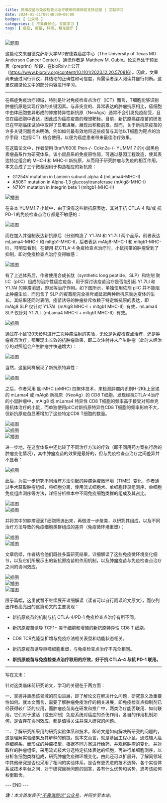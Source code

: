 ```yaml
---
title: 肿瘤疫苗与免疫检查点治疗联用的临床前支持证据 | 文献学习
date: 2024-01-31T09:48:00+08:00
badges: [ 公众号 ]
categories: [ 不靠谱颜论, 文献学习 ]
tags: [ 癌症, 疫苗, 科研, 精准医疗 ]
---
```


<div class="p-3 text-center">
  <img class="img-fluid" src="/images/2024/0131/01.png" alt="题图" style="max-width:640px">
</div>

这篇论文来自德克萨斯大学MD安德森癌症中心（The University of Texas MD Anderson Cancer Center），通讯作者是 Matthew M. Gubin。论文尚处于预发表（preprint）阶段，在bioRxiv上公开（<https://www.biorxiv.org/content/10.1101/2023.12.20.570816>）。因此，文章尚未通过同行评议，其结论的正确性和可信度，尚需读者深入阅读并自行判断。这里仅摘录论文中的部分内容进行学习。


-----

在癌症免疫治疗领域，特别是针对免疫检查点治疗（ICT）而言，T细胞能够识别肿瘤抗原是实现疗效的关键因素。与非突变的、异常表达的肿瘤抗原相比，癌细胞中由体细胞变异形成的肿瘤特异性新抗原（NeoAgs）通常不会引发免疫耐受，且仅在癌细胞中表达，因此成为癌症疫苗的理想靶标。目前，新抗原癌症疫苗的研发已在早期临床试验中取得了显著进展，展现出积极前景。然而，关于新抗原疫苗的许多关键问题尚未明确，例如如何最有效地将这些疫苗与其他以T细胞为靶点的治疗手段（包括ICT）结合使用，以便为癌症患者带来最佳治疗效果。

在这篇论文中，作者使用 BrafV600E Pten-/- Cdkn2a-/- YUMM1.7 的小鼠黑色素瘤品系作为研究体系。该小鼠品系的免疫原性弱，可通过基因工程改造，使其表达特定组合的 MHC-I 和 MHC-II 新抗原，从而用于研究肿瘤与免疫的相互作用。本文合成了三个微基因用于构造相应的新抗原：

- G1254V mutation in Laminin subunit alpha 4 (mLama4-MHC-I)
- A506T mutation in Alpha-1,3 glucosyltransferase (mAlg8-MHC-I)
- N710Y mutation in Integrin beta 1 (mItgb1-MHC-II)

<div class="p-3 text-center">
  <img class="img-fluid" src="/images/2024/0131/02.png" alt="插图" style="max-width:480px">
</div>

在亲本 YUMM1.7 小鼠中，由于没有这些新抗原表达，其对于抗 CTLA-4 和/或 抗 PD-1 的免疫检查点治疗都是不敏感的：

<div class="p-3 text-center">
  <img class="img-fluid" src="/images/2024/0131/03.png" alt="插图" style="max-width:480px">
</div>

而在加入并强制表达新抗原后（分别构造了 Y1.7AI 和 Y1.7LI 两个品系，前者表达 mLama4-MHC-I 和 mltgb1-MHC-II，后者表达 mAlg8-MHC-I 和 mltgb1-MHC-II），可明显看到，在使用 抗CTLA-4 免疫检查点治疗时，小鼠携带的肿瘤受到了抑制，即对免疫检查点治疗变得敏感：

<div class="p-3 text-center">
  <img class="img-fluid" src="/images/2024/0131/04.png" alt="插图" style="max-width:480px">
</div>

有了上述体系后，作者使用合成长肽（synthetic long peptide，SLP）和佐剂 聚 I:C（pI:C）组成的治疗性癌症疫苗，用于探讨该疫苗治疗是否能引起 Y1.7LI 和 Y1.7AI 的肿瘤消退，即发挥治疗作用。如下图所示，单独使用佐剂 pI:C 并不能阻止肿瘤生长，而包含了 SLP 的疫苗能完全排斥或延迟两种新抗原表达变体的生长。其结果还同时表明，疫苗诱导的肿瘤排斥依赖于特定新抗原的表达，即 mAlg8 SLP 仅针对 Y1.7AI（mAlg8 MHC-I + mltgb1 MHC-II）有效，mLama4 SLP 仅针对 Y1.7LI（mLama4 MHC-I + mltgb1 MHC-II）有效。

<div class="p-3 text-center">
  <img class="img-fluid" src="/images/2024/0131/05.png" alt="插图" style="max-width:480px">
</div>

通过在小鼠120天龄时进行二次肿瘤注射的实验，无论是免疫检查点治疗，还是肿瘤疫苗治疗，都展现出长效的抗肿瘤效果，即二次注射并未产生肿瘤（此时未经治疗的对照组会产生肿瘤并快速增大）：

<div class="p-3 text-center">
  <img class="img-fluid" src="/images/2024/0131/06.png" alt="插图" style="max-width:480px">
</div>

当然，这里同样展现了新抗原特异性：

<div class="p-3 text-center">
  <img class="img-fluid" src="/images/2024/0131/07.png" alt="插图" style="max-width:480px">
</div>

之后，作者采用 肽-MHC (pMHC) 四聚体技术，来检测肿瘤内识别H-2Kb上呈递的 mLama4 或 mAlg8 新抗原（NeoAg）的 CD8 T细胞。发现经抗CTLA-4治疗的小鼠肿瘤中，mAlg8 或 mLama4 特异性 CD8 T细胞的频率高于接受对照单克隆抗体治疗的小鼠，而单独使用pI:C对新抗原特异性CD8 T细胞的频率影响不大，但新抗原疫苗显著增加了这些特定CD8 T细胞的数量。

<div class="p-3 text-center">
  <img class="img-fluid" src="/images/2024/0131/08.png" alt="插图" style="max-width:400px">
</div>

<div class="p-3 text-center">
  <img class="img-fluid" src="/images/2024/0131/09.png" alt="插图" style="max-width:400px">
</div>

<div class="p-3 text-center">
  <img class="img-fluid" src="/images/2024/0131/10.png" alt="插图" style="max-width:400px">
</div>

进一步地，在这套体系中还比较了不同治疗方法的疗效（即不同用药方案执行后的肿瘤变化情况），其中肿瘤疫苗的效果是最好的，但与免疫检查点治疗之间差异并不显著：

<div class="p-3 text-center">
  <img class="img-fluid" src="/images/2024/0131/11.png" alt="插图" style="max-width:640px">
</div>

此后，为进一步研究不同治疗方法引起的肿瘤免疫微环境（TIME）变化，作者通过手术获取肿瘤组织，将细胞分离，使用流式细胞术、单细胞转录组测序、单细胞免疫组库测序等方法，详细分析样本中不同免疫细胞类群的组成及其占比。

<div class="p-3 text-center">
  <img class="img-fluid" src="/images/2024/0131/12.png" alt="插图" style="max-width:400px">
</div>

<div class="p-3 text-center">
  <img class="img-fluid" src="/images/2024/0131/13.png" alt="插图" style="max-width:400px">
</div>

并将其中的肿瘤浸润T细胞筛选出来，再做进一步聚类，以研究其组成，以及不同治疗方法导致的免疫细胞类群组成的差异（免疫微环境重塑）：

<div class="p-3 text-center">
  <img class="img-fluid" src="/images/2024/0131/14.png" alt="插图" style="max-width:400px">
</div>

<div class="p-3 text-center">
  <img class="img-fluid" src="/images/2024/0131/15.png" alt="插图" style="max-width:400px">
</div>

文章后续，作者结合他们既往多篇研究结果，详细解读了这些免疫微环境变化细节，以及它们所展示出的新抗原疫苗的作用机制，以及肿瘤疫苗与免疫检查点治疗之间的协同效应。

<div class="p-3 text-center">
  <img class="img-fluid" src="/images/2024/0131/16.png" alt="插图" style="max-width:640px">
</div>

<div class="p-3 text-center">
  <img class="img-fluid" src="/images/2024/0131/17.png" alt="插图" style="max-width:400px">
</div>

<div class="p-3 text-center">
  <img class="img-fluid" src="/images/2024/0131/18.png" alt="插图" style="max-width:400px">
</div>

限于篇幅，这里就暂不继续展开详细解读（读者可以自行阅读论文原文），而仅列出作者高亮出的这篇论文的主要发现：

- 新抗原疫苗的机制与抗 CTLA-4/PD-1 免疫检查点治疗有所不同。
- 新抗原疫苗诱导 TCF1+ 类干细胞和增殖的新抗原特异性 CD8 T 细胞。
- CD8 TCR克隆型扩增与免疫疗法相关表型和功能状态相关。

- 新抗原疫苗诱导巨噬细胞重塑，与免疫检查点治疗不完全相同。
- **新抗原疫苗与免疫检查点治疗联用的疗效，好于抗 CTLA-4 与抗 PD-1 联用。**

-----

写在文末：

针对这类临床前研究论文，学习的关键在于两方面：

一、掌握并熟悉该领域的前沿进展，即了解论文在解决什么问题，研究意义及重要性如何。就本文而言，需要了解肿瘤免疫治疗的相关进展，即免疫检查点抑制剂已经获得较广泛的应用，而肿瘤疫苗尚在研发和推广中，两类治疗能否联用、如何联用，它们对于激活（或去抑制）免疫系统对癌症的杀伤作用，各自的作用机制如何，是否存在协同效应，都是值得关注并深入研究的问题。

二、了解研究所采用的研究实验体系和技术，即论文是如何解决所研究的问题的，这是理解实验结果及其解释的前提。就本文而言，就是基因工程小鼠，通过植入癌症细胞系，而形成的肿瘤模型，根据不同方案进行给药，并观察肿瘤的变化，并对取样的肿瘤组织，采用流式技术分选特定抗体表达的细胞，再进行单细胞测序，以分析各细胞类群组成，研究肿瘤免疫微环境变化。由此还可以扩展开，了解同领域中其他研究是否也采用了相同的实验体系，是否有更先进的技术选择，各个实验体系或技术平台之间，对于研究目标问题的回答，各有什么优势和劣势，思考该如何权衡取舍。

<div class="p-5 text-center">--- END ---</div>

<i><b>注：</b>本文首发表于[“不靠谱颜论”公众号](https://mp.weixin.qq.com/s/Yk3S6LuncALaEObP1MfAuw)，并同步至本站。</i>
